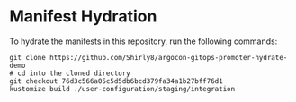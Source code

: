 # Manifest Hydration

To hydrate the manifests in this repository, run the following commands:

```shell
git clone https://github.com/Shirly8/argocon-gitops-promoter-hydrate-demo
# cd into the cloned directory
git checkout 76d3c566a05c5d5db6bcd379fa34a1b27bff76d1
kustomize build ./user-configuration/staging/integration
```
